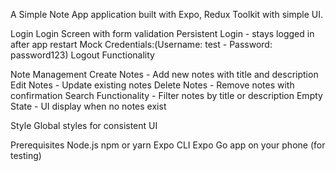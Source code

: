 A Simple Note App application built with Expo, Redux Toolkit with simple UI.

Login
Login Screen with form validation
Persistent Login - stays logged in after app restart
Mock Credentials:(Username: test - Password: password123)
Logout Functionality

Note Management
Create Notes - Add new notes with title and description
Edit Notes - Update existing notes
Delete Notes - Remove notes with confirmation
Search Functionality - Filter notes by title or description
Empty State - UI display when no notes exist

Style
Global styles for consistent UI

Prerequisites
Node.js
npm or yarn
Expo CLI
Expo Go app on your phone (for testing)

